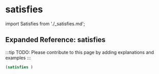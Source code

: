# satisfies

import Satisfies from './_satisfies.md';

<Satisfies />

## Expanded Reference: satisfies

:::tip
TODO: Please contribute to this page by adding explanations and examples
:::

```lisp
(satisfies )
```
